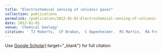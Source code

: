 ```yaml
---
title: "Electrochemical sensing of volcanic gases"
collection: publications
permalink: /publication/2012-01-01-Electrochemical-sensing-of-volcanic-gases
date: 2012-01-01
venue: 'Chemical Geology'
citation: ' TJ Roberts,  CF Braban,  C Oppenheimer,  RS Martin,  RA Freshwater,  DH Dawson,  PT Griffiths,  RA Cox,  JR Saffell,  RL Jones, &quot;Electrochemical sensing of volcanic gases.&quot; Chemical Geology, 2012.'
---
```

Use [Google Scholar](https://scholar.google.com/scholar?q=Electrochemical+sensing+of+volcanic+gases){:target="_blank"} for full citation
